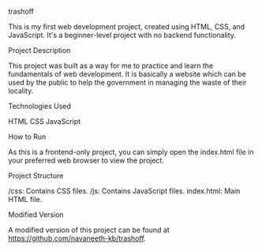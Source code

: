 trashoff

This is my first web development project, created using HTML, CSS, and JavaScript. It's a beginner-level project with no backend functionality.

Project Description

This project was built as a way for me to practice and learn the fundamentals of web development. It is  basically a website which can be used by the public to help the government in managing the waste of their locality.

Technologies Used

HTML
CSS
JavaScript

How to Run

As this is a frontend-only project, you can simply open the index.html file in your preferred web browser to view the project.

Project Structure

/css: Contains CSS files.
/js: Contains JavaScript files.
index.html: Main HTML file.

Modified Version

A modified version of this project can be found at https://github.com/navaneeth-kb/trashoff.
